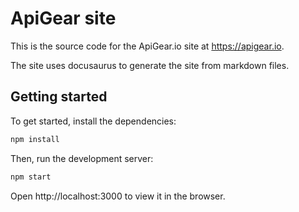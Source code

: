 # ApiGear site

This is the source code for the ApiGear.io site at https://apigear.io.

The site uses docusaurus to generate the site from markdown files.

## Getting started

To get started, install the dependencies:

```bash
npm install
```

Then, run the development server:

```bash
npm start
```

Open http://localhost:3000 to view it in the browser.
